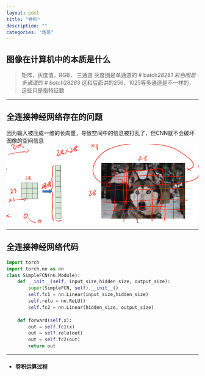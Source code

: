 ```yaml
---
layout: post
title: "卷积"
description: ""
categories: "炮哥"
---
```


## 图像在计算机中的本质是什么
>矩阵，灰度值，RGB，  三通道
>灰度图是单通道的    # batch*28*28*1
>彩色图是多通道的    # batch*28*28*3
>这和后面讲的256、1025等多通道是不一样的，这些只是指特征数

------------------------------------------------------------


## 全连接神经网络存在的问题
因为输入被压成一维的长向量，导致空间中的信息被打乱了，但CNN就不会破坏图像的空间信息  ![alt text](/images/posts/炮哥/image-1.png)


---------------------------------------------------------------


## 全连接神经网络代码

```py
import torch
import torch.nn as nn
class SimpleFCN(nn.Module):
    def __init__(self, input_size,hidden_size, output_size):
        super(SimpleFCN, self).__init__()
        self.fc1 = nn.Linear(input_size,hidden_size)
        self.relu = nn.ReLU()
        self.fc2 = nn.Linear(hidden_size, output_size)

    def forward(self,x):
        out = self.fc1(x)
        out = self.relu(out)
        out = self.fc2(out)
        return out
```


----------------------------------------------------------------
- #### 卷积运算过程
  